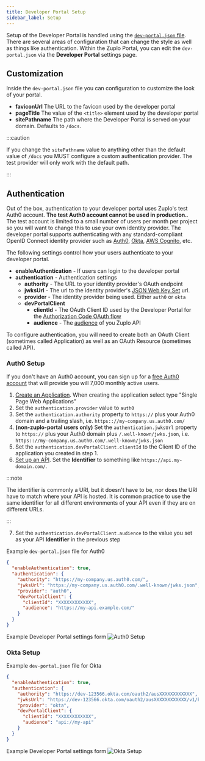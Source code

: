 ```yaml
---
title: Developer Portal Setup
sidebar_label: Setup
---
```


Setup of the Developer Portal is handled using the [`dev-portal.json` file](../deployments/dev-portal-json.md). There are several areas of configuration that can change the style as well as things like authentication. Within the Zuplo Portal, you can edit the `dev-portal.json` via the <DeveloperPortalIcon /> **Developer Portal** settings page.

## Customization

Inside the `dev-portal.json` file you can configuration to customize the look of your portal.

- **faviconUrl** The URL to the favicon used by the developer portal
- **pageTitle** The value of the `<title>` element used by the developer portal
- **sitePathname** The path where the Developer Portal is served on your domain. Defaults to `/docs`.

:::caution

If you change the `sitePathname` value to anything other than the default value of `/docs` you MUST configure a custom authentication provider. The test provider will only work with the default path.

:::

## Authentication

Out of the box, authentication to your developer portal uses Zuplo's test Auth0 account. **The test Auth0 account cannot be used in production.**. The test account is limited to a small number of users per month per project so you will want to change this to use your own identity provider. The developer portal supports authenticating with any standard-compliant OpenID Connect identity provider such as [Auth0](https://auth0.com), [Okta](https://okta.com), [AWS Cognito](https://aws.amazon.com/cognito/), etc.

The following settings control how your users authenticate to your developer portal.

- **enableAuthentication** - If users can login to the developer portal
- **authentication** - Authentication settings
  - **authority** - The URL to your identity provider's OAuth endpoint
  - **jwksUrl** - The url to the identity provider's [JSON Web Key Set](https://auth0.com/docs/secure/tokens/json-web-tokens/json-web-key-sets) url.
  - **provider** - The identity provider being used. Either `auth0` or `okta`
  - **devPortalClient**
    - **clientId** - The OAuth Client ID used by the Developer Portal for the [Authorization Code OAuth flow](https://auth0.com/docs/get-started/authentication-and-authorization-flow/authorization-code-flow-with-proof-key-for-code-exchange-pkce)
    - **audience** - The [audience](https://auth0.com/docs/glossary#A:~:text=multi%2Dfactor%20authentication.-,Audience,-The%20unique%20identifier) of you Zuplo API

To configure authentication, you will need to create both an OAuth Client (sometimes called Application) as well as an OAuth Resource (sometimes called API).

### Auth0 Setup

If you don't have an Auth0 account, you can sign up for a [free Auth0 account](https://auth0.com/signup) that will provide you will 7,000 monthly active users.

1. [Create an Application](https://auth0.com/docs/get-started/auth0-overview/create-applications). When creating the application select type "Single Page Web Applications"
2. Set the `authentication.provider` value to `auth0`
3. Set the `authentication.authority` property to `https://` plus your Auth0 domain and a trailing slash, i.e. `https:://my-company.us.auth0.com/`
4. **(non-zuplo-portal users only)** Set the `authentication.jwksUrl` property to `https://` plus your Auth0 domain plus `/.well-known/jwks.json`, i.e. `https:://my-company.us.auth0.com/.well-known/jwks.json`
5. Set the `authentication.devPortalClient.clientId` to the Client ID of the application you created in step 1.
6. [Set up an API](https://auth0.com/docs/get-started/auth0-overview/set-up-apis). Set the **Identifier** to something like `https://api.my-domain.com/`.

:::note

The identifier is commonly a URI, but it doesn't have to be, nor does the URI have to match where your API is hosted. It is common practice to use the same identifier for all different environments of your API even if they are on different URLs.

:::

7. Set the `authentication.devPortalClient.audience` to the value you set as your API **Identifier** in the previous step

Example `dev-portal.json` file for Auth0

```json
{
  "enableAuthentication": true,
  "authentication": {
    "authority": "https://my-company.us.auth0.com/",
    "jwksUrl": "https://my-company.us.auth0.com/.well-known/jwks.json",
    "provider": "auth0",
    "devPortalClient": {
      "clientId": "XXXXXXXXXXXX",
      "audience": "https://my-api.example.com/"
    }
  }
}
```

Example Developer Portal settings form
![Auth0 Setup](../../static/media/developer-portal/setup/dev-portal-auth0.png)

### Okta Setup

Example `dev-portal.json` file for Okta

```json
{
  "enableAuthentication": true,
  "authentication": {
    "authority": "https://dev-123566.okta.com/oauth2/ausXXXXXXXXXXXX",
    "jwksUrl": "https://dev-123566.okta.com/oauth2/ausXXXXXXXXXXXX/v1/keys",
    "provider": "okta",
    "devPortalClient": {
      "clientId": "XXXXXXXXXXXX",
      "audience": "api://my-api"
    }
  }
}
```

Example Developer Portal settings form
![Okta Setup](../../static/media/developer-portal/setup/dev-portal-okta.png)
